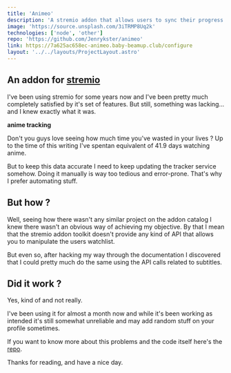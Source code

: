 ```yaml
---
title: 'Animeo'
description: 'A stremio addon that allows users to sync their progress to Anilist'
image: 'https://source.unsplash.com/3iTRMP8Uq2k'
technologies: ['node', 'other']
repo: 'https://github.com/Jenrykster/animeo'
link: https://7a625ac658ec-animeo.baby-beamup.club/configure
layout: '../../layouts/ProjectLayout.astro'
---
```


## An addon for [stremio](www.stremio.com)
I've been using stremio for some years now and I've been pretty much completely satisfied by it's set of features. But still, something was lacking... and I knew exactly what it was.

**anime tracking**

Don't you guys love seeing how much time you've wasted in your lives ? Up to the time of this writing I've spentan equivalent of 41.9 days watching anime.

But to keep this data accurate I need to keep updating the tracker service somehow. Doing it manually is way too tedious and error-prone. That's why I prefer automating stuff.

## But how ?

Well, seeing how there wasn't any similar project on the addon catalog I knew there wasn't an obvious way of achieving my objective. By that I mean that the stremio addon toolkit doesn't provide any kind of API that allows you to manipulate the users watchlist. 

But even so, after hacking my way through the documentation I discovered that I could pretty much do the same using the API calls related to subtitles.

## Did it work ?

Yes, kind of and not really. 

I've been using it for almost a month now and while it's been working as intended it's still somewhat unreliable and may add random stuff on your profile sometimes.

If you want to know more about this problems and the code itself here's the [repo](https://github.com/Jenrykster/animeo).

Thanks for reading, and have a nice day.